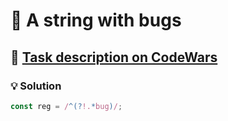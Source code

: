 # 📝 A string with bugs

## 🔗 [Task description on CodeWars](https://www.codewars.com/kata/599beb63b7a0473b1b000049)

### 💡 Solution

```javascript
const reg = /^(?!.*bug)/;
```
